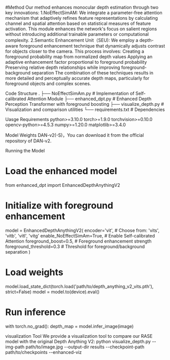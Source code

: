 #Method
Our method enhances monocular depth estimation through two key innovations:
1.NoEffectSimAM: We integrate a parameter-free attention mechanism that adaptively refines feature representations by calculating channel and spatial attention based on statistical measures of feature activation. This module enhances the network's focus on salient regions without introducing additional trainable parameters or computational complexity.
2.Semantic Enhancement Unit（SEU): We employ a depth-aware foreground enhancement technique that dynamically adjusts contrast for objects closer to the camera. This process involves:
  Creating a foreground probability map from normalized depth values
  Applying an adaptive enhancement factor proportional to foreground probability
  Preserving relative depth relationships while improving foreground-background separation
The combination of these techniques results in more detailed and perceptually accurate depth maps, particularly for foreground objects and complex scenes.

Code Structure
.
├── NoEffectSimAm.py      # Implementation of Self-calibrated Attention Module
├── enhanced_dpt.py       # Enhanced Depth Perception Transformer with foreground boosting
├── visualize_depth.py    # Visualization and comparison utilities
└── requirements.txt      # Dependencies

Uasge Requirements
python>=3.10.0
torch>=1.9.0
torchvision>=0.10.0
opencv-python>=4.5.3
numpy>=1.20.0
matplotlib>=3.4.0

Model Weights
DAN-v2(-S)，You can download it from the official repository of DAN-v2.

Running the Model
  # Load the enhanced model
  from enhanced_dpt import EnhancedDepthAnythingV2
  
  # Initialize with foreground enhancement
  model = EnhancedDepthAnythingV2(
      encoder='vit',              # Choose from: 'vits', 'vitb', 'vitl', 'vitg'
      enable_NoEffectSimAm=True,           # Enable Self-calibrated Attention
      foreground_boost=0.5,        # Foreground enhancement strength
      foreground_threshold=0.3     # Threshold for foreground/background separation
  )
  
  # Load weights
  model.load_state_dict(torch.load('path/to/depth_anything_v2_vits.pth'), strict=False)
  model = model.to(device).eval()
  
  # Run inference
  with torch.no_grad():
      depth_map = model.infer_image(image)

visualization Tool
We provide a visualization tool to compare our RASE model with the original Depth Anything V2:
python visualize_depth.py --img-path path/to/image.jpg --output-dir results --checkpoint-path path/to/checkpoints --enhanced-viz
